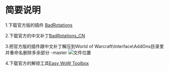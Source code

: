 # 简要说明
[]()
1.下载官方版的插件 [BadRotations](https://codeload.github.com/CuteOne/BadRotations/zip/master)

2.下载官方的中文补丁[BadRotations_CN](https://codeload.github.com/Viktorboy/BadRotations_CN/zip/master)

3.把官方版的插件跟中文补丁解压到World of Warcraft\Interface\AddOns目录里并重命名删除多余部分 -master
![文件位置](https://github.com/Viktorboy/RRRRRRRRRRRRRR/blob/master/QQ%E6%88%AA%E5%9B%BE20180925204814.png)

4.下载官方的解锁工具[Easy WoW Toolbox](https://www.ewtwow.com/EWT/Application.zip)



